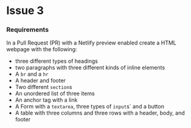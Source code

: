 # Issue 3

### Requirements
In a Pull Request (PR) with a Netlify preview enabled create a HTML webpage with the following:
- three different types of headings
- two paragraphs with three different kinds of inline elements
- A `br` and a `hr`
- A header and footer
- Two different `section`s
- An unordered list of three items
- An anchor tag with a link
- A Form with a `textarea`, three types of `input`s` and a button
- A table with three columns and three rows with a header, body, and footer